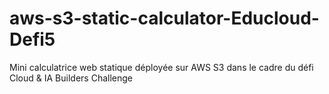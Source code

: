 # aws-s3-static-calculator-Educloud-Defi5
Mini calculatrice web statique déployée sur AWS S3 dans le cadre du défi Cloud &amp; IA Builders Challenge
